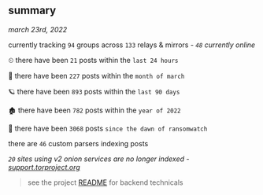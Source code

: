 
## summary
_march 23rd, 2022_

currently tracking `94` groups across `133` relays & mirrors - _`48` currently online_

⏲ there have been `21` posts within the `last 24 hours`

🦈 there have been `227` posts within the `month of march`

🪐 there have been `893` posts within the `last 90 days`

🏚 there have been `782` posts within the `year of 2022`

🦕 there have been `3068` posts `since the dawn of ransomwatch`

there are `46` custom parsers indexing posts

_`20` sites using v2 onion services are no longer indexed - [support.torproject.org](https://support.torproject.org/onionservices/v2-deprecation/)_

> see the project [README](https://github.com/thetanz/ransomwatch#ransomwatch--) for backend technicals
